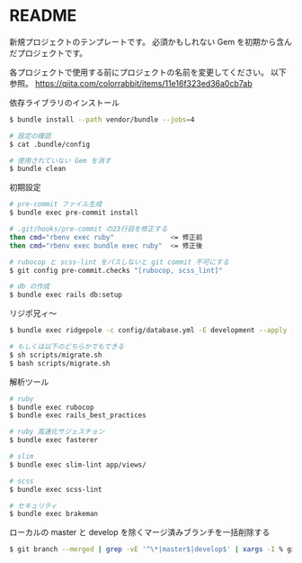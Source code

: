 # README

新規プロジェクトのテンプレートです。
必須かもしれない Gem を初期から含んだプロジェクトです。

各プロジェクトで使用する前にプロジェクトの名前を変更してください。
以下参照。
https://qiita.com/colorrabbit/items/11e16f323ed36a0cb7ab

依存ライブラリのインストール
```bash
$ bundle install --path vendor/bundle --jobs=4

# 設定の確認
$ cat .bundle/config

# 使用されていない Gem を消す
$ bundle clean
```

初期設定
```bash
# pre-commit ファイル生成
$ bundle exec pre-commit install

# .git/hooks/pre-commit の23行目を修正する
then cmd="rbenv exec ruby"              <= 修正前
then cmd="rbenv exec bundle exec ruby"  <= 修正後

# rubocop と scss-lint をパスしないと git commit 不可にする
$ git config pre-commit.checks "[rubocop, scss_lint]"

# db の作成
$ bundle exec rails db:setup
```

リジポ兄ィ〜
```bash
$ bundle exec ridgepole -c config/database.yml -E development --apply -f db/Schemafile

# もしくは以下のどちらかでもできる
$ sh scripts/migrate.sh
$ bash scripts/migrate.sh
```

解析ツール
```bash
# ruby
$ bundle exec rubocop
$ bundle exec rails_best_practices

# ruby 高速化サジェスチョン
$ bundle exec fasterer

# slim
$ bundle exec slim-lint app/views/

# scss
$ bundle exec scss-lint

# セキュリティ
$ bundle exec brakeman
```

ローカルの master と develop を除くマージ済みブランチを一括削除する
```bash
$ git branch --merged | grep -vE '^\*|master$|develop$' | xargs -I % git branch -D %
```
